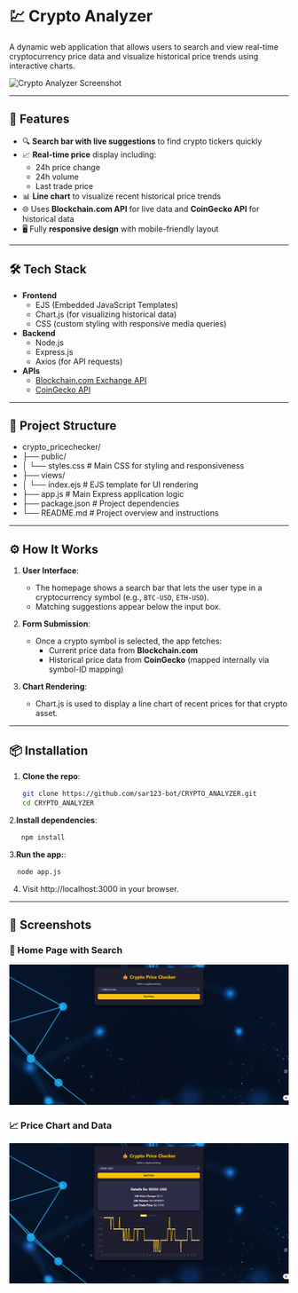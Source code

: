# 💹 Crypto Analyzer

A dynamic web application that allows users to search and view real-time cryptocurrency price data and visualize historical price trends using interactive charts.

![Crypto Analyzer Screenshot](screenshot.png)

---

## 🚀 Features

- 🔍 **Search bar with live suggestions** to find crypto tickers quickly
- 📈 **Real-time price** display including:
  - 24h price change
  - 24h volume
  - Last trade price
- 📊 **Line chart** to visualize recent historical price trends
- 🌐 Uses **Blockchain.com API** for live data and **CoinGecko API** for historical data
- 🖥️ Fully **responsive design** with mobile-friendly layout

---

## 🛠️ Tech Stack

- **Frontend**
  - EJS (Embedded JavaScript Templates)
  - Chart.js (for visualizing historical data)
  - CSS (custom styling with responsive media queries)
- **Backend**
  - Node.js
  - Express.js
  - Axios (for API requests)
- **APIs**
  - [Blockchain.com Exchange API](https://api.blockchain.com/v3/exchange/)
  - [CoinGecko API](https://www.coingecko.com/en/api/documentation)

---

## 📁 Project Structure

- crypto_pricechecker/
- ├── public/
- │ └── styles.css # Main CSS for styling and responsiveness
- ├── views/
- │ └── index.ejs # EJS template for UI rendering
- ├── app.js # Main Express application logic
- ├── package.json # Project dependencies
- └── README.md # Project overview and instructions
---

## ⚙️ How It Works

1. **User Interface**:
   - The homepage shows a search bar that lets the user type in a cryptocurrency symbol (e.g., `BTC-USD`, `ETH-USD`).
   - Matching suggestions appear below the input box.

2. **Form Submission**:
   - Once a crypto symbol is selected, the app fetches:
     - Current price data from **Blockchain.com**
     - Historical price data from **CoinGecko** (mapped internally via symbol-ID mapping)

3. **Chart Rendering**:
   - Chart.js is used to display a line chart of recent prices for that crypto asset.

---

## 📦 Installation

1. **Clone the repo**:
   ```bash
   git clone https://github.com/sar123-bot/CRYPTO_ANALYZER.git
   cd CRYPTO_ANALYZER

2.**Install dependencies**:
   ```bash
      npm install
   ```
3.**Run the app:**:
   ```bash
     node app.js
   ```
4. Visit http://localhost:3000 in your browser.

---

## 📸 Screenshots

### 🧭 Home Page with Search
![Home Page with Search](screenshots/Screenshot%202025-05-21%20031010.png)

### 📈 Price Chart and Data
![Price Chart and Data](screenshots/Screenshot%202025-05-21%20031109.png)





